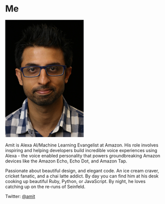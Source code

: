 # Me

![](https://github.com/ajot/me/blob/master/assets/amit.jpg)

Amit is Alexa AI/Machine Learning Evangelist at Amazon. His role involves inspiring and helping developers build incredible voice experiences using Alexa - the voice enabled personality that powers groundbreaking Amazon devices like the Amazon Echo, Echo Dot, and Amazon Tap. 

Passionate about beautiful design, and elegant code. An ice cream craver, cricket fanatic, and a chai latte addict. By day you can find him at his desk cooking up beautiful Ruby, Python, or JavaScript. By night, he loves catching up on the re-runs of Seinfeld.

Twitter: [@amit](https://twitter.com/amit)
